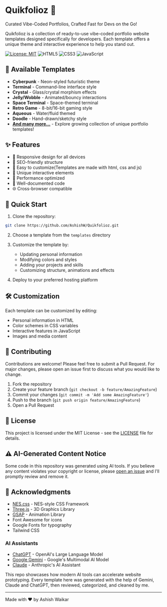 # Quikfolioz 🚀
Curated Vibe-Coded Portfolios, Crafted Fast for Devs on the Go!

Quikfolioz is a collection of ready-to-use vibe-coded portfolio website templates designed specifically for developers. Each template offers a unique theme and interactive experience to help you stand out.

[![License: MIT](https://img.shields.io/badge/License-MIT-blue.svg)](LICENSE)
![HTML5](https://img.shields.io/badge/HTML5-E34F26?style=flat&logo=html5&logoColor=white)
![CSS3](https://img.shields.io/badge/CSS3-1572B6?style=flat&logo=css3&logoColor=white)
![JavaScript](https://img.shields.io/badge/JavaScript-F7DF1E?style=flat&logo=javascript&logoColor=black)


## 🎨 Available Templates

- **Cyberpunk** - Neon-styled futuristic theme
- **Terminal** - Command-line interface style
- **Crystal** - Glass/crystal morphism effects
- **Jelly/Wobble** - Animated/bouncy interactions
- **Space Terminal** - Space-themed terminal
- **Retro Game** - 8-bit/16-bit gaming style
- **Aqueous** - Water/fluid themed
- **Doodle** - Hand-drawn/sketchy style
- **[And many more...](templates/)** - Explore growing collection of unique portfolio templates!

## ✨ Features

- 📱 Responsive design for all devices
- 🎯 SEO-friendly structure
- 🔧 Easy to customize(Templates are made with html, css and js)
- 🎨 Unique interactive elements
- 🚀 Performance optimized
- 📝 Well-documented code
- 🌐 Cross-browser compatible

## 🚀 Quick Start

1. Clone the repository:
```bash
git clone https://github.com/AshishW/Quikfolioz.git
```

2. Choose a template from the `templates` directory

3. Customize the template by:
   - Updating personal information
   - Modifying colors and styles
   - Adding your projects and skills
   - Customizing structure, animations and effects

4. Deploy to your preferred hosting platform

## 🛠️ Customization

Each template can be customized by editing:

- Personal information in HTML
- Color schemes in CSS variables
- Interactive features in JavaScript
- Images and media content

## 🤝 Contributing

Contributions are welcome! Please feel free to submit a Pull Request. For major changes, please open an issue first to discuss what you would like to change.

1. Fork the repository
2. Create your feature branch (`git checkout -b feature/AmazingFeature`)
3. Commit your changes (`git commit -m 'Add some AmazingFeature'`)
4. Push to the branch (`git push origin feature/AmazingFeature`)
5. Open a Pull Request

## 📄 License

This project is licensed under the MIT License - see the [LICENSE](LICENSE) file for details.

## ⚠️ AI-Generated Content Notice

Some code in this repository was generated using AI tools. If you believe any content violates your copyright or license, please [open an issue](https://github.com/AshishW/Quikfolioz/issues) and I'll promptly review and remove it.

## 🙏 Acknowledgments

- [NES.css](https://nostalgic-css.github.io/NES.css/) - NES-style CSS Framework
- [Three.js](https://threejs.org/) - 3D Graphics Library
- [GSAP](https://greensock.com/gsap/) - Animation Library
- Font Awesome for icons
- Google Fonts for typography
- Tailwind CSS

### AI Assistants
- [ChatGPT](https://openai.com/chatgpt) - OpenAI's Large Language Model
- [Google Gemini](https://deepmind.google/technologies/gemini/) - Google's Multimodal AI Model
- [Claude](https://www.anthropic.com/claude) - Anthropic's AI Assistant

This repo showcases how modern AI tools can accelerate website prototyping. Every template here was generated with the help of Gemini, Claude and ChatGPT, then reviewed, categorized, and cleaned by me.

---
Made with ❤️ by Ashish Waikar
